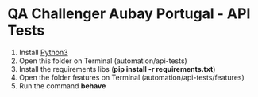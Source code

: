 # QA Challenger Aubay Portugal - API Tests

1. Install [Python3](https://www.python.org/downloads/)
2. Open this folder on Terminal (automation/api-tests)
3. Install the requirements libs (__pip install -r requirements.txt__)
4. Open the folder features on Terminal (automation/api-tests/features)
5. Run the command __behave__
